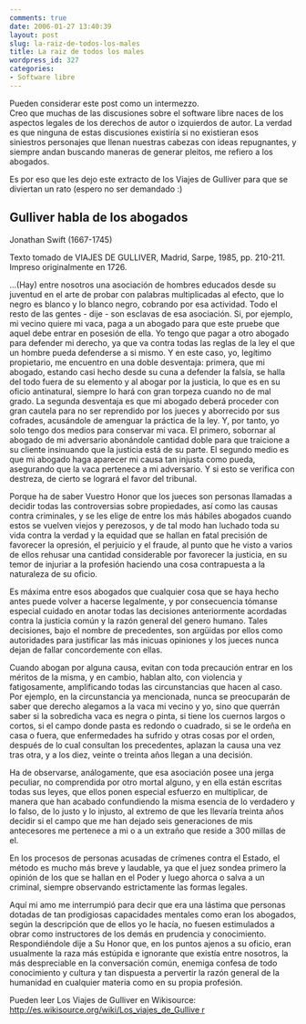 ```yaml
---
comments: true
date: 2006-01-27 13:40:39
layout: post
slug: la-raiz-de-todos-los-males
title: La raiz de todos los males
wordpress_id: 327
categories:
- Software libre
---
```


Pueden considerar este post como un intermezzo.  
Creo que muchas de las discusiones sobre el software libre naces de los aspectos legales de los derechos de autor o izquierdos de autor. La verdad es que ninguna de estas discusiones existiría si no existieran esos siniestros personajes que llenan nuestras cabezas con ideas repugnantes, y siempre andan buscando maneras de generar pleitos, me refiero a los abogados.

Es por eso que les dejo este extracto de los Viajes de Gulliver para que se diviertan un rato (espero no ser demandado :)

## Gulliver habla de los abogados

Jonathan Swift (1667-1745)

Texto tomado de VIAJES DE GULLIVER, Madrid, Sarpe, 1985, pp. 210-211.   
Impreso originalmente en 1726.

...(Hay) entre nosotros una asociación de hombres educados desde su juventud en el arte de probar con palabras multiplicadas al efecto, que lo negro es blanco y lo blanco negro, cobrando por esa actividad. Todo el resto de las gentes - dije - son esclavas de esa asociación. Si, por ejemplo, mi vecino quiere mi vaca, paga a un abogado para que este pruebe que aquel debe entrar en posesión de ella. Yo tengo que pagar a otro abogado para defender mi derecho, ya que va contra todas las reglas de la ley el que un hombre pueda defenderse a si mismo. Y en este caso, yo, legítimo propietario, me encuentro en una doble desventaja: primera, que mi abogado, estando casi hecho desde su cuna a defender la falsía, se halla del todo fuera de su elemento y al abogar por la justicia, lo que es en su oficio antinatural, siempre lo hará con gran torpeza cuando no de mal grado. La segunda desventaja es que mi abogado deberá proceder con gran cautela para no ser reprendido por los jueces y aborrecido por sus cofrades, acusándole de amenguar la práctica de la ley. Y, por tanto, yo solo tengo dos medios para conservar mi vaca. El primero, sobornar al abogado de mi adversario abonándole cantidad doble para que traicione a su cliente insinuando que la justicia está de su parte. El segundo medio es que mi abogado haga aparecer mi causa tan injusta como pueda, asegurando que la vaca pertenece a mi adversario. Y si esto se verifica con destreza, de cierto se logrará el favor del tribunal.

Porque ha de saber Vuestro Honor que los jueces son personas llamadas a decidir todas las controversias sobre propiedades, así como las causas contra criminales, y se les elige de entre los más hábiles abogados cuando estos se vuelven viejos y perezosos, y de tal modo han luchado toda su vida contra la verdad y la equidad que se hallan en fatal precisión de favorecer la opresión, el perjuicio y el fraude, al punto que he visto a varios de ellos rehusar una cantidad considerable por favorecer la justicia, en su temor de injuriar a la profesión haciendo una cosa contrapuesta a la naturaleza de su oficio.

Es máxima entre esos abogados que cualquier cosa que se haya hecho antes puede volver a hacerse legalmente, y por consecuencia tómanse especial cuidado en anotar todas las decisiones anteriormente acordadas contra la justicia común y la razón general del genero humano. Tales decisiones, bajo el nombre de precedentes, son argüidas por ellos como autoridades para justificar las más inicuas opiniones y los jueces nunca dejan de fallar concordemente con ellas.

Cuando abogan por alguna causa, evitan con toda precaución entrar en los méritos de la misma, y en cambio, hablan alto, con violencia y fatigosamente, amplificando todas las circunstancias que hacen al caso. Por ejemplo, en la circunstancia ya mencionada, nunca se preocuparán de saber que derecho alegamos a la vaca mi vecino y yo, sino que querrán saber si la sobredicha vaca es negra o pinta, si tiene los cuernos largos o cortos, si el campo donde pasta es redondo o cuadrado, si se le ordeña en casa o fuera, que enfermedades ha sufrido y otras cosas por el orden, después de lo cual consultan los precedentes, aplazan la causa una vez tras otra, y a los diez, veinte o treinta años llegan a una decisión.

Ha de observarse, análogamente, que esa asociación posee una jerga peculiar, no comprendida por otro mortal alguno, y en ella están escritas todas sus leyes, que ellos ponen especial esfuerzo en multiplicar, de manera que han acabado confundiendo la misma esencia de lo verdadero y lo falso, de lo justo y lo injusto, al extremo de que les llevaría treinta años decidir si el campo que me han dejado seis generaciones de mis antecesores me pertenece a mi o a un extraño que reside a 300 millas de el.

En los procesos de personas acusadas de crímenes contra el Estado, el método es mucho más breve y laudable, ya que el juez sondea primero la opinión de los que se hallan en el Poder y luego ahorca o salva a un criminal, siempre observando estrictamente las formas legales.

Aquí mi amo me interrumpió para decir que era una lástima que personas dotadas de tan prodigiosas capacidades mentales como eran los abogados, según la descripción que de ellos yo le hacía, no fuesen estimulados a obrar como instructores de los demás en prudencia y conocimiento. Respondiéndole dije a Su Honor que, en los puntos ajenos a su oficio, eran usualmente la raza más estúpida e ignorante que existía entre nosotros, la más despreciable en la conversación común, enemiga confesa de todo conocimiento y cultura y tan dispuesta a pervertir la razón general de la humanidad en cualquier materia como en su propia profesión.

Pueden leer Los Viajes de Gulliver en Wikisource: [http://es.wikisource.org/wiki/Los_viajes_de_Gullive
r](http://es.wikisource.org/wiki/Los_viajes_de_Gulliver)



